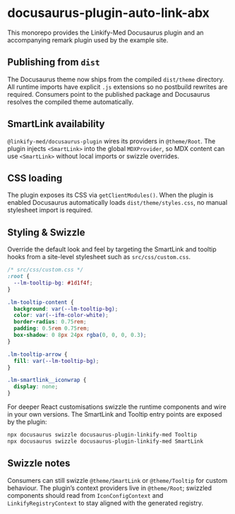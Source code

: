 # docusaurus-plugin-auto-link-abx

This monorepo provides the Linkify-Med Docusaurus plugin and an accompanying remark plugin used by the example site.

## Publishing from `dist`

The Docusaurus theme now ships from the compiled `dist/theme` directory.  All runtime imports have explicit `.js` extensions so no postbuild rewrites are required.  Consumers point to the published package and Docusaurus resolves the compiled theme automatically.

## SmartLink availability

`@linkify-med/docusaurus-plugin` wires its providers in `@theme/Root`.  The plugin injects `<SmartLink>` into the global `MDXProvider`, so MDX content can use `<SmartLink>` without local imports or swizzle overrides.

## CSS loading

The plugin exposes its CSS via `getClientModules()`.  When the plugin is enabled Docusaurus automatically loads `dist/theme/styles.css`, no manual stylesheet import is required.

## Styling & Swizzle

Override the default look and feel by targeting the SmartLink and tooltip hooks from a site-level stylesheet such as `src/css/custom.css`.

```css
/* src/css/custom.css */
:root {
  --lm-tooltip-bg: #1d1f4f;
}

.lm-tooltip-content {
  background: var(--lm-tooltip-bg);
  color: var(--ifm-color-white);
  border-radius: 0.75rem;
  padding: 0.5rem 0.75rem;
  box-shadow: 0 8px 24px rgba(0, 0, 0, 0.3);
}

.lm-tooltip-arrow {
  fill: var(--lm-tooltip-bg);
}

.lm-smartlink__iconwrap {
  display: none;
}
```

For deeper React customisations swizzle the runtime components and wire in your own versions.  The SmartLink and Tooltip entry points are exposed by the plugin:

```bash
npx docusaurus swizzle docusaurus-plugin-linkify-med Tooltip
npx docusaurus swizzle docusaurus-plugin-linkify-med SmartLink
```

## Swizzle notes

Consumers can still swizzle `@theme/SmartLink` or `@theme/Tooltip` for custom behaviour.  The plugin’s context providers live in `@theme/Root`; swizzled components should read from `IconConfigContext` and `LinkifyRegistryContext` to stay aligned with the generated registry.
